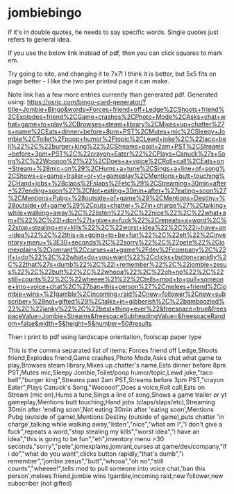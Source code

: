 # jombiebingo
If it's in double quotes, he needs to say specific words.
Single quotes just refers to general idea.


If you use the below link instead of pdf,
then you can click squares to mark em.

Try going to site, and changing it to 7x7! 
I think it is better, but 5x5 fits on page better - 
I like the two per printed page it can make.

Note link has a few more entries currently than generated pdf.
Generated using:
https://osric.com/bingo-card-generator/?title=Jombie+Bingo&words=Forces+friend+off+Ledge%2CShoots+friend%2CExplodes+friend%2CGame+crashes%2CPhoto+Mode%2CAsks+chat+what+game+to+play%2CBrowses+steam+library%2CMixes+up+chatter%27s+name%2CEats+dinner+before+8pm+PST%2CMutes+mic%2CSleepy+Jombie%2CToilet%2Fpoop+humor%2Ftopic%2CLewd+joke%2C%22taco+bell%22%2C%22burger+king%22%2CStreams+past+2am+PST%2CStreams+before+3pm+PST%2C%22crayon+Eater%22%2CPlays+Canuck%27s+Song%2C%22Wooooo%21%22%2CDoes+a+voice%2CRoll+call%2CEats+on+Stream+%28mic+on%29%2CHums+a+tune%2CSings+a+line+of+song%2CShows+a+game+trailer+or+yt+gameplay%2CMentions+butt+touching%2CHand+jobs+%28claps%2Fslaps%2Fetc%29%2CStreaming+30min+after+%27ending+soon%27%2CNot+eating+30min+after+%27eating+soon%27%2CMentions+Pubg+%28outside+of+game%29%2CMentions+Destiny+%28outside+of+game%29%2Cputs+chatter+%27in+charge%27%2Ctalking+while+walking+away%2C%22listen%22%2C%22nice%22%2C%22what+am+I%22%2C%22I+don%27t+give+a+fuck%22%2Crepeats+a+word%2C%22stop+stealing+my+kills%22%2C%22worst+idea%22%2C%22i+have+an+idea%22%2C%22this+is+going+to+be+fun%22%2C%22eh%22%2Cinventory+menu+%3E30+seconds%2C%22sorry%22%2C%22pete%22%2Cjomexplains%2Cjomrant%2Ccurses+at+game%2Fdev%2Fcompany%2C%22if+i+do%22%2C%22what+do+you+want%22%2Cclicks+button+rapidly%2C%22that%27s+dumb%22%2C%22i+remember%22%2C%22jombie+zesus%22%2C%22butt%22%2C%22whooa%22%2C%22oh+no%22%2C%22still+counts%22%2C%22wheeee%21%22%2Ctells+mod+to+pull+someone+into+voice+chat%2C%27ban+this+person%27%2Cmelees+friend%2Cjombie+wins+%21gamble%2Cincoming+raid%2Cnew+follower%2Cnew+subscriber+%28not+gifted%29%2Ctalks+in+gibberish%2C%22bamboozled%22%2C%22janky%22%2C%22best+thing+ever%22&freespace=true&freespaceValue=Jombie+Streams&freespaceSubheadingValue=&freespaceRandom=false&width=5&height=5&number=50#results

Then i print to pdf using landscape orientation, foolscap paper type


This is the comma separated list of items:
Forces friend off Ledge,Shoots friend,Explodes friend,Game crashes,Photo Mode,Asks chat what game to play,Browses steam library,Mixes up chatter's name,Eats dinner before 8pm PST,Mutes mic,Sleepy Jombie,Toilet/poop humor/topic,Lewd joke,"taco bell","burger king",Streams past 2am PST,Streams before 3pm PST,"crayon Eater",Plays Canuck's Song,"Wooooo!",Does a voice,Roll call,Eats on Stream (mic on),Hums a tune,Sings a line of song,Shows a game trailer or yt gameplay,Mentions butt touching,Hand jobs (claps/slaps/etc),Streaming 30min after 'ending soon',Not eating 30min after 'eating soon',Mentions Pubg (outside of game),Mentions Destiny (outside of game),puts chatter 'in charge',talking while walking away,"listen","nice","what am I","I don't give a fuck",repeats a word,"stop stealing my kills","worst idea","i have an idea","this is going to be fun","eh",inventory menu >30 seconds,"sorry","pete",jomexplains,jomrant,curses at game/dev/company,"if i do","what do you want",clicks button rapidly,"that's dumb","i remember","jombie zesus","butt","whooa","oh no","still counts","wheeee!",tells mod to pull someone into voice chat,'ban this person',melees friend,jombie wins !gamble,incoming raid,new follower,new subscriber (not gifted)
